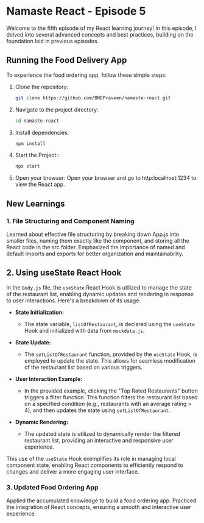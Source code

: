 # Namaste React - Episode 5

Welcome to the fifth episode of my React learning journey! In this episode, I delved into several advanced concepts and best practices, building on the foundation laid in previous episodes.

## Running the Food Delivery App

To experience the food ordering app, follow these simple steps:

1. Clone the repository:

   ```bash
   git clone https://github.com/BNDPraveen/namaste-react.git

   ```

2. Navigate to the project directory:

   ```bash
   cd namaste-react

   ```

3. Install dependencies:

   ```bash
   npm install

   ```

4. Start the Project::

   ```bash
   npx start

   ```

5. Open your browser:
   Open your browser and go to http:localhost:1234 to view the React app.

## New Learnings

### 1. File Structuring and Component Naming

Learned about effective file structuring by breaking down App.js into smaller files, naming them exactly like the component, and storing all the React code in the src folder. Emphasized the importance of named and default imports and exports for better organization and maintainability.

## 2. Using useState React Hook

In the `Body.js` file, the `useState` React Hook is utilized to manage the state of the restaurant list, enabling dynamic updates and rendering in response to user interactions. Here's a breakdown of its usage:

- **State Initialization:**

  - The state variable, `listOfRestaurant`, is declared using the `useState` Hook and initialized with data from `mockdata.js`.

- **State Update:**

  - The `setListOfRestaurant` function, provided by the `useState` Hook, is employed to update the state. This allows for seamless modification of the restaurant list based on various triggers.

- **User Interaction Example:**

  - In the provided example, clicking the "Top Rated Restaurants" button triggers a filter function. This function filters the restaurant list based on a specified condition (e.g., restaurants with an average rating > 4), and then updates the state using `setListOfRestaurant`.

- **Dynamic Rendering:**
  - The updated state is utilized to dynamically render the filtered restaurant list, providing an interactive and responsive user experience.

This use of the `useState` Hook exemplifies its role in managing local component state, enabling React components to efficiently respond to changes and deliver a more engaging user interface.

### 3. Updated Food Ordering App

Applied the accumulated knowledge to build a food ordering app. Practiced the integration of React concepts, ensuring a smooth and interactive user experience.

